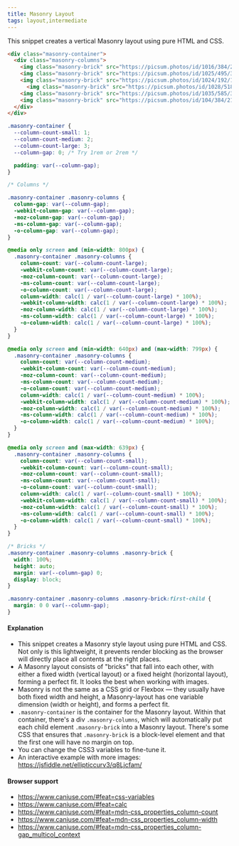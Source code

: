 ```yaml
---
title: Masonry Layout
tags: layout,intermediate
---
```


This snippet creates a vertical Masonry layout using pure HTML and CSS.

```html
<div class="masonry-container">
  <div class="masonry-columns">
    <img class="masonry-brick" src="https://picsum.photos/id/1016/384/256" alt="An image as brick">
    <img class="masonry-brick" src="https://picsum.photos/id/1025/495/330" alt="And another one">
    <img class="masonry-brick" src="https://picsum.photos/id/1024/192/128" alt="And another one">
      <img class="masonry-brick" src="https://picsum.photos/id/1028/518/345" alt="And another one...">
    <img class="masonry-brick" src="https://picsum.photos/id/1035/585/390" alt="Keep in mind that it is important to use display block">
    <img class="masonry-brick" src="https://picsum.photos/id/104/384/216" alt="to be able to use inline elements like these">
  </div>
</div>
```

```css
.masonry-container {
  --column-count-small: 1;
  --column-count-medium: 2;
  --column-count-large: 3;
  --column-gap: 0; /* Try 1rem or 2rem */

  padding: var(--column-gap);
}

/* Columns */

.masonry-container .masonry-columns {
  column-gap: var(--column-gap);
  -webkit-column-gap: var(--column-gap);
  -moz-column-gap: var(--column-gap);
  -ms-column-gap: var(--column-gap);
  -o-column-gap: var(--column-gap);
}

@media only screen and (min-width: 800px) {
  .masonry-container .masonry-columns {
    column-count: var(--column-count-large);
    -webkit-column-count: var(--column-count-large);
    -moz-column-count: var(--column-count-large);
    -ms-column-count: var(--column-count-large);
    -o-column-count: var(--column-count-large);
    column-width: calc(1 / var(--column-count-large) * 100%);
    -webkit-column-width: calc(1 / var(--column-count-large) * 100%);
    -moz-column-width: calc(1 / var(--column-count-large) * 100%);
    -ms-column-width: calc(1 / var(--column-count-large) * 100%);
    -o-column-width: calc(1 / var(--column-count-large) * 100%);
  }
}

@media only screen and (min-width: 640px) and (max-width: 799px) {
  .masonry-container .masonry-columns {
    column-count: var(--column-count-medium);
    -webkit-column-count: var(--column-count-medium);
    -moz-column-count: var(--column-count-medium);
    -ms-column-count: var(--column-count-medium);
    -o-column-count: var(--column-count-medium);
    column-width: calc(1 / var(--column-count-medium) * 100%);
    -webkit-column-width: calc(1 / var(--column-count-medium) * 100%);
    -moz-column-width: calc(1 / var(--column-count-medium) * 100%);
    -ms-column-width: calc(1 / var(--column-count-medium) * 100%);
    -o-column-width: calc(1 / var(--column-count-medium) * 100%);
  }
}

@media only screen and (max-width: 639px) {
  .masonry-container .masonry-columns {
    column-count: var(--column-count-small);
    -webkit-column-count: var(--column-count-small);
    -moz-column-count: var(--column-count-small);
    -ms-column-count: var(--column-count-small);
    -o-column-count: var(--column-count-small);
    column-width: calc(1 / var(--column-count-small) * 100%);
    -webkit-column-width: calc(1 / var(--column-count-small) * 100%);
    -moz-column-width: calc(1 / var(--column-count-small) * 100%);
    -ms-column-width: calc(1 / var(--column-count-small) * 100%);
    -o-column-width: calc(1 / var(--column-count-small) * 100%);
  }
}

/* Bricks */
.masonry-container .masonry-columns .masonry-brick {
  width: 100%;
  height: auto;
  margin: var(--column-gap) 0;
  display: block;
}

.masonry-container .masonry-columns .masonry-brick:first-child {
  margin: 0 0 var(--column-gap);
}
```

#### Explanation

- This snippet creates a Masonry style layout using pure HTML and CSS. Not only is this lightweight, it prevents render blocking as the browser will directly place all contents at the right places.
- A Masonry layout consists of "bricks" that fall into each other, with either a fixed width (vertical layout) or a fixed height (horizontal layout), forming a perfect fit. It looks the best when working with images.
- Masonry is not the same as a CSS grid or Flexbox &mdash; they usually have both fixed width and height, a Masonry-layout has one variable dimension (width or height), and forms a perfect fit.
- `.masonry-container` is the container for the Masonry layout. Within that container, there's a div `.masonry-columns`, which will automatically put each child element `.masonry-brick` into a Masonry layout. There's some CSS that ensures that `.masonry-brick` is a block-level element and that the first one will have no margin on top.
- You can change the CSS3 variables to fine-tune it.
- An interactive example with more images: https://jsfiddle.net/ellipticcurv3/q8Ljcfam/

#### Browser support

- https://www.caniuse.com/#feat=css-variables
- https://www.caniuse.com/#feat=calc
- https://www.caniuse.com/#feat=mdn-css_properties_column-count
- https://www.caniuse.com/#feat=mdn-css_properties_column-width
- https://www.caniuse.com/#feat=mdn-css_properties_column-gap_multicol_context
